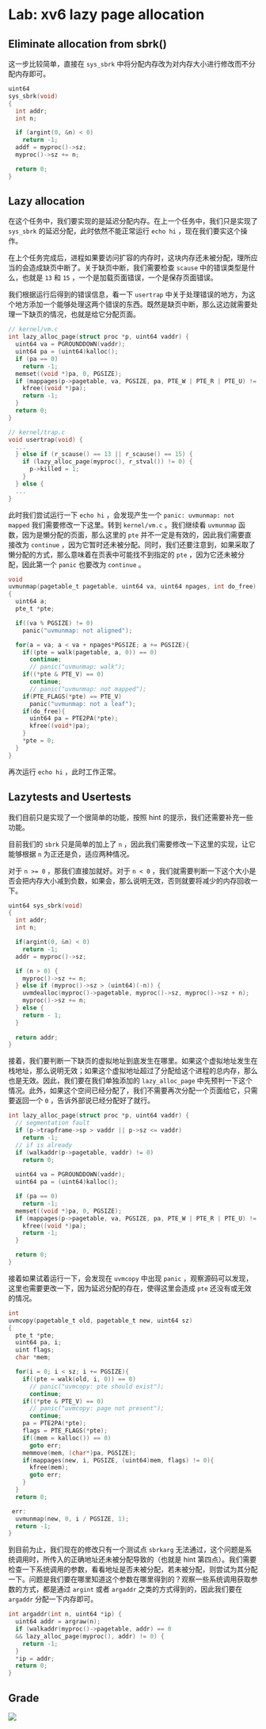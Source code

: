 # Lab: xv6 lazy page allocation

## Eliminate allocation from sbrk()

这一步比较简单，直接在 `sys_sbrk` 中将分配内存改为对内存大小进行修改而不分配内存即可。

```c
uint64
sys_sbrk(void)
{
  int addr;
  int n;

  if (argint(0, &n) < 0)
    return -1;
  addf = myproc()->sz;
  myproc()->sz += n;

  return 0;
}
```

## Lazy allocation

在这个任务中，我们要实现的是延迟分配内存。在上一个任务中，我们只是实现了 `sys_sbrk` 的延迟分配，此时依然不能正常运行 `echo hi` ，现在我们要实这个操作。

在上个任务完成后，进程如果要访问扩容的内存时，这块内存还未被分配，理所应当的会造成缺页中断了。关于缺页中断，我们需要检查 `scause` 中的错误类型是什么，也就是 `13` 和 `15` ，一个是加载页面错误，一个是保存页面错误。

我们根据运行后得到的错误信息，看一下 `usertrap` 中关于处理错误的地方，为这个地方添加一个能够处理这两个错误的东西。既然是缺页中断，那么这边就需要处理一下缺页的情况，也就是给它分配页面。

```c
// kernel/vm.c
int lazy_alloc_page(struct proc *p, uint64 vaddr) {
  uint64 va = PGROUNDDOWN(vaddr);
  uint64 pa = (uint64)kalloc();
  if (pa == 0) 
    return -1;
  memset((void *)pa, 0, PGSIZE);
  if (mappages(p->pagetable, va, PGSIZE, pa, PTE_W | PTE_R | PTE_U) != 0) {
    kfree((void *)pa);
    return -1;
  }
  return 0;
}

// kernel/trap.c
void usertrap(void) {
  ...
  } else if (r_scause() == 13 || r_scause() == 15) {
    if (lazy_alloc_page(myproc(), r_stval()) != 0) {
      p->killed = 1;
    }
  } else {
  ...
}
```

此时我们尝试运行一下 `echo hi` ，会发现产生一个 `panic: uvmunmap: not mapped` 我们需要修改一下这里。转到 `kernel/vm.c` 。我们继续看 `uvmunmap` 函数，因为是懒分配的页面，那么这里的 `pte` 并不一定是有效的，因此我们需要直接改为 `continue` ，因为它暂时还未被分配。同时，我们还要注意到，如果采取了懒分配的方式，那么意味着在页表中可能找不到指定的 `pte` ，因为它还未被分配，因此第一个 `panic` 也要改为 `continue` 。

```c
void
uvmunmap(pagetable_t pagetable, uint64 va, uint64 npages, int do_free)
{
  uint64 a;
  pte_t *pte;

  if((va % PGSIZE) != 0)
    panic("uvmunmap: not aligned");

  for(a = va; a < va + npages*PGSIZE; a += PGSIZE){
    if((pte = walk(pagetable, a, 0)) == 0)
      continue;
      // panic("uvmunmap: walk");
    if((*pte & PTE_V) == 0)
      continue;
      // panic("uvmunmap: not mapped");
    if(PTE_FLAGS(*pte) == PTE_V)
      panic("uvmunmap: not a leaf");
    if(do_free){
      uint64 pa = PTE2PA(*pte);
      kfree((void*)pa);
    }
    *pte = 0;
  }
}
```

再次运行 `echo hi` ，此时工作正常。

## Lazytests and Usertests

我们目前只是实现了一个很简单的功能，按照 hint 的提示，我们还需要补充一些功能。

目前我们的 `sbrk` 只是简单的加上了 `n` ，因此我们需要修改一下这里的实现，让它能够根据 `n` 为正还是负，适应两种情况。

对于 `n >= 0` ，那我们直接加就好。对于 `n < 0` ，我们就需要判断一下这个大小是否会把内存大小减到负数，如果会，那么说明无效，否则就要将减少的内存回收一下。

```c
uint64 sys_sbrk(void)
{
  int addr;
  int n;

  if(argint(0, &n) < 0)
    return -1;
  addr = myproc()->sz;

  if (n > 0) {
    myproc()->sz += n;
  } else if (myproc()->sz > (uint64)(-n)) {
    uvmdealloc(myproc()->pagetable, myproc()->sz, myproc()->sz + n);
    myproc()->sz += n;
  } else {
    return - 1;
  }
  
  return addr;
}
```

接着，我们要判断一下缺页的虚拟地址到底发生在哪里。如果这个虚拟地址发生在栈地址，那么说明无效；如果这个虚拟地址超过了分配给这个进程的总内存，那么也是无效。因此，我们要在我们单独添加的 `lazy_alloc_page` 中先预判一下这个情况。此外，如果这个空间已经分配了，我们不需要再次分配一个页面给它，只需要返回一个 `0` ，告诉外部说已经分配好了就行。

```c
int lazy_alloc_page(struct proc *p, uint64 vaddr) {
  // segmentation fault
  if (p->trapframe->sp > vaddr || p->sz <= vaddr)
    return -1;
  // if is already
  if (walkaddr(p->pagetable, vaddr) != 0)
    return 0;
  
  uint64 va = PGROUNDDOWN(vaddr);
  uint64 pa = (uint64)kalloc();

  if (pa == 0)
    return -1;
  memset((void *)pa, 0, PGSIZE);
  if (mappages(p->pagetable, va, PGSIZE, pa, PTE_W | PTE_R | PTE_U) != 0) {
    kfree((void *)pa);
    return -1;
  }

  return 0;
}
```

接着如果试着运行一下，会发现在 `uvmcopy` 中出现 `panic` ，观察源码可以发现，这里也需要更改一下，因为延迟分配的存在，使得这里会造成 `pte` 还没有或无效的情况。

```c
int
uvmcopy(pagetable_t old, pagetable_t new, uint64 sz)
{
  pte_t *pte;
  uint64 pa, i;
  uint flags;
  char *mem;

  for(i = 0; i < sz; i += PGSIZE){
    if((pte = walk(old, i, 0)) == 0)
      // panic("uvmcopy: pte should exist");
      continue;
    if((*pte & PTE_V) == 0)
      // panic("uvmcopy: page not present");
      continue;
    pa = PTE2PA(*pte);
    flags = PTE_FLAGS(*pte);
    if((mem = kalloc()) == 0)
      goto err;
    memmove(mem, (char*)pa, PGSIZE);
    if(mappages(new, i, PGSIZE, (uint64)mem, flags) != 0){
      kfree(mem);
      goto err;
    }
  }
  return 0;

 err:
  uvmunmap(new, 0, i / PGSIZE, 1);
  return -1;
}
```

到目前为止，我们现在的修改只有一个测试点 `sbrkarg` 无法通过，这个问题是系统调用时，所传入的正确地址还未被分配导致的（也就是 hint 第四点）。我们需要检查一下系统调用的参数，看看地址是否未被分配，若未被分配，则尝试为其分配一下。问题是我们要在哪里知道这个参数在哪里得到的？观察一些系统调用获取参数的方式，都是通过 `argint` 或者 `argaddr` 之类的方式得到的，因此我们要在 `argaddr` 分配一下内存即可。

```c
int argaddr(int n, uint64 *ip) {
  uint64 addr = argraw(n);
  if (walkaddr(myproc()->pagetable, addr) == 0 
  && lazy_alloc_page(myproc(), addr) != 0) {
    return -1;
  }
  *ip = addr;
  return 0;
}
```

## Grade

![](https://img2024.cnblogs.com/blog/2493120/202402/2493120-20240204194551326-1194881108.png)

